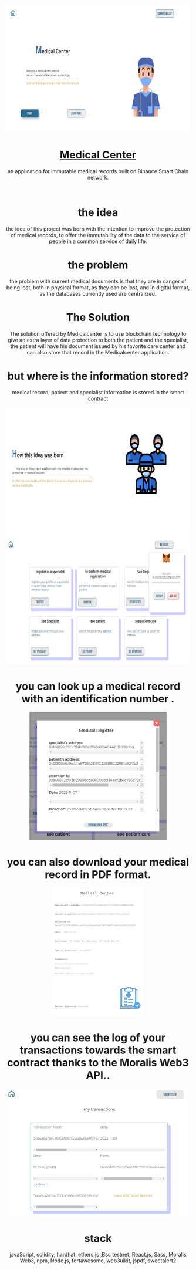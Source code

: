 <div align="center">
    <img src='./frontend/src/img/MedicalCenter1.png' height=350 />
    <a align="center" href="" target="_blank">
       <h1 align="center">Medical Center</h1>
    </a>
  <p>
    an application for immutable medical records built on Binance Smart Chain network.
  </p>
  <br/>
</div>

<div align="center">
 
 # the idea 

the idea of this project was born with the intention to improve the protection of medical records, to offer the immutability of the data to the service of people in a common service of daily life.

#  the problem 

the problem with current medical documents is that they are in danger of being lost, both in physical format, as they can be lost, and in digital format, as the databases currently used are centralized.

#  The Solution 

The solution offered by Medicalcenter is to use blockchain technology to give an extra layer of data protection to both the patient and the specialist, the patient will have his document issued by his favorite care center and can also store that record in the Medicalcenter application. 

</div>

<div align="center">

# but where is the information stored?

medical record, patient and specialist information is stored in the smart contract

 </div>

  <div align="center">
    <img src='./frontend/src/img/MedicalCenter2.png' height=350 />
  </div>
 
  <div align="center">
    <img src='./frontend/src/img/MedicalCenter3.png' height=350 />
  </div>
  <div align="center">
    
  # you can look up a medical record with an identification number .
    
  </div>
  <div align="center">
    <img src='./frontend/src/img/img8.png' height=350 />
  </div>
  <div align="center">
    
  # you can also download your medical record in PDF format.
    
  </div>
  <div align="center">
    <img src='./frontend/src/img/imgPdf.png' height=350 />
  </div>
  
   <div align="center">
    
  # you can see the log of your transactions towards the smart contract thanks to the Moralis Web3 API..
    
  </div>
  
  <div align="center">
    <img src='./frontend/src/img/img7.png' height=350 />
  </div>

<div align="center">

# stack

javaScript, solidity, hardhat, ethers.js ,Bsc testnet, React.js, Sass, Moralis Web3, npm, Node.js, fortawesome, web3uikit, jspdf, sweetalert2

</div>
